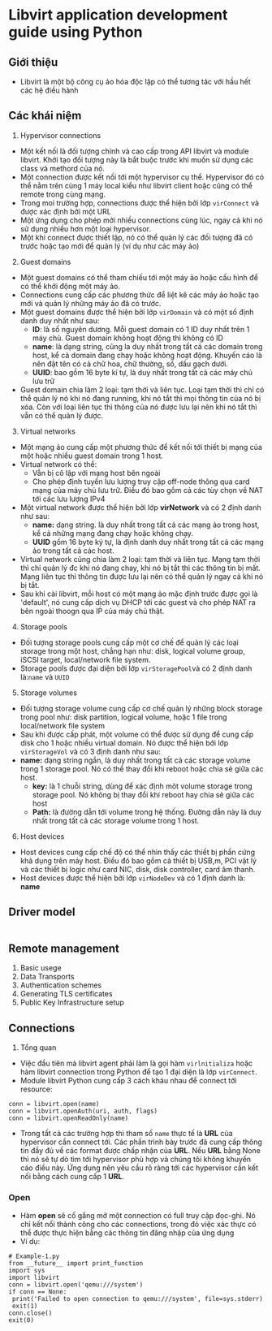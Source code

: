 # Libvirt application development guide using Python
## Giới thiệu
- Libvirt là một bộ công cụ ảo hóa độc lập có thể tương tác với hầu hết các hệ điều hành
## Các khái niệm
1. Hypervisor connections
- Một kết nối là đối tượng chính và cao cấp trong API libvirt và module libvirt. Khởi tạo đối tượng này là bắt buộc trước khi muốn sử dụng các class và methord của nó.
- Một connection được kết nối tới một hypervisor cụ thể. Hypervisor đó có thể nằm trên cùng 1 máy local kiểu như libvirt client hoặc cũng có thể remote trong cùng mạng.
- Trong moi trường hợp, connections được thể hiện bởi lớp `virConnect` và được xác định bởi một URL
- Một ứng dụng cho phép mởi nhiều connections cùng lúc, ngay cả khi nó sử dụng nhiều hơn một loại hypervisor.
- Một khi connect được thiết lập, nó có thể quản lý các đối tượng đã có trước hoặc tạo mới để quản lý (ví dụ như các máy ảo)
2. Guest domains
- Một guest domains có thể tham chiếu tới một máy ảo hoặc cấu hình để có thể khởi động một máy ảo.
- Connections cung cấp các phương thức để liệt kê các máy ảo hoặc tạo mới và quản lý những máy ảo đã có trước.
- Một guest domains được thể hiện bởi lớp `virDomain` và có một số định danh duy nhất như sau:
  - **ID**: là số nguyên dương. Mỗi guest domain có 1 ID duy nhất trên 1 máy chủ. Guest domain không hoạt động thì không có ID
  - **name**: là dạng string, cũng la duy nhất trong tất cả các domain trong host, kể cả domain đang chạy hoặc không hoạt động. Khuyến cáo là nên đặt tên có cả chữ hoa, chữ thường, số, dấu gạch dưới.
  - **UUID**: bao gồm 16 byte kí tự, là duy nhất trong tất cả các máy chủ lưu trữ
- Guest domain chia làm 2 loại: tạm thời và liên tục. Loại tạm thời thì chỉ có thể quản lý nó khi nó đang running, khi nó tắt thì mọi thông tin của nó bị xóa. Còn với loại liên tục thì thông của nó được lưu lại nên khi  nó tắt thì vẫn có thể quản lý được.
3. Virtual networks
- Một mạng ảo cung cấp một phương thức để kết nối tới thiết bị mạng của một hoặc nhiều guest domain trong 1 host.
- Virtual network có thể:
  - Vẫn bị cô lập với mạng host bên ngoài
  - Cho phép định tuyến lưu lượng truy cập off-node thông qua card mạng của máy chủ lưu trữ. Điều đó bao gồm cả các tùy chọn về NAT tới các lưu lượng IPv4
- Một virtual network được thể hiện bởi lớp **virNetwork** và có 2 định danh như sau:
  - **name:** dạng string. là duy nhất trong tất cả các mạng ảo trong host, kể cả những mạng đang chạy hoặc không chạy.
  - **UUID** gồm 16 byte ký tự, là định danh duy nhất trong tất cả các mạng ảo trong tất cả các host. 
- Virtual network cũng chia làm 2 loại: tạm thời và liên tục. Mạng tạm thời thì chỉ quản lý đc khi nó đang chay, khi nó bị tắt thì các thông tin bị mất. Mạng liên tục thì thông tin được lưu lại nên có thể quản lý ngay cả khi nó bị tắt.
- Sau khi cài libvirt, mỗi host có một mạng ảo mặc định trước được gọi là 'default', nó cung cấp dịch vụ DHCP tới các guest và cho phép NAT ra bên ngoài thoogn qua IP của máy chủ thật.
4. Storage pools
- Đối tượng storage pools cung cấp một cơ chế để quản lý các loại storage trong một host, chẳng hạn như: disk, logical volume group, iSCSI target, local/network file system.
- Storage pools được đại diện bởi lớp `virStoragePool`và có 2 định danh là:`name` và `UUID`
5. Storage volumes
- Đối tượng storage volume cung cấp cơ chế quản lý những block storage trong pool như: disk partition, logical volume, hoặc 1 file trong local/network file system
- Sau khi được cấp phát, một volume có thể được sử dụng để cung cấp disk cho 1 hoặc nhiều virtual domain. Nó được thể hiện bởi lớp `virStorageVol` và có 3 định danh như sau:
- **name:** dạng string ngắn, là duy nhất trong tất cả các storage volume trong 1 storage pool. Nó có thể thay đổi khi reboot hoặc chia sẻ giữa các host.
  - **key:** là 1 chuỗi string, dùng để xác định môt volume storage trong storage pool. Nó không bị thay đổi khi reboot hay chia sẻ giữa các host
  - **Path:** là đường dẫn tới volume trong hệ thống. Đường dẫn này là duy nhất trong tất cả các storage volume trong 1 host. 
6. Host devices
- Host devices cung cấp chế độ có thể nhìn thấy các thiết bị phần cứng khả dụng trên máy host. Điều đó bao gồm cả thiết bị USB,m, PCI vật lý và các thiết bị logic như card NIC, disk, disk controller, card âm thanh.
- Host devices được thể hiện bởi lớp `virNodeDev` và có 1 định danh là: **name**
## Driver model

<img src="">

## Remote management
1. Basic usege
2. Data Transports
3. Authentication schemes
4. Generating TLS certificates
5. Public Key Infrastructure setup
## Connections
1. Tổng quan
- Việc đầu tiên mà libvirt agent phải làm là gọi hàm `virlnitializa` hoặc hàm libvirt connection trong Python để tạo 1 đại diện là lớp `virConnect`.
- Module libvirt Python cung cấp 3 cách kháu nhau để connect tới resource:
```
conn = libvirt.open(name)
conn = libvirt.openAuth(uri, auth, flags)
conn = libvirt.openReadOnly(name)
```
- Trong tất cả các trường hợp thì tham số `name` thực tế là **URL** của hypervisor cần connect tới. Các phần trình bày trước đã cung cấp thông tin đầy đủ về các format được chấp nhận của **URL**. Nếu **URL** bằng None thì nó sẽ tự dò tìm tới hypervisor phù hợp và chúng tôi không khuyến cáo điều này. Ứng dụng nên yêu cầu rõ ràng tới các hypervisor cần kết nối bằng cách cung cấp 1 **URL**.

### Open
- Hàm **open** sẽ cố gắng mở một connection có full truy cập đọc-ghi. Nó chỉ kết nối thành công cho các connections, trong đó việc xác thực có thể được thực hiện bằng các thông tin đăng nhập của ứng dụng
- Ví dụ:
```
# Example-1.py
from __future__ import print_function
import sys
import libvirt
conn = libvirt.open('qemu:///system')
if conn == None:
 print('Failed to open connection to qemu:///system', file=sys.stderr)
 exit(1)
conn.close()
exit(0)
```

